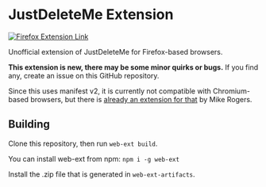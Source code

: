 # JustDeleteMe Extension

[![Firefox Extension Link](https://ffp4g1ylyit3jdyti1hqcvtb-wpengine.netdna-ssl.com/addons/files/2015/11/get-the-addon.png)](https://addons.mozilla.org/en-US/firefox/addon/justdeleteme/)

Unofficial extension of JustDeleteMe for Firefox-based browsers.

**This extension is new, there may be some minor quirks or bugs.**  If you find any, create an issue on this GitHub repository.

Since this uses manifest v2, it is currently not compatible with Chromium-based browsers, but
there is [already an extension for that](https://chrome.google.com/webstore/detail/just-delete-me/hfpofkfbabpbbmchmiekfnlcgaedbgcf) by Mike Rogers.

## Building

Clone this repository, then run `web-ext build`.

You can install web-ext from npm: `npm i -g web-ext`

Install the .zip file that is generated in `web-ext-artifacts`.
